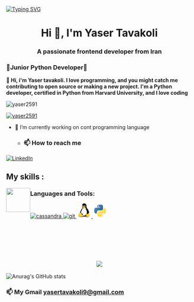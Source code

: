 [![Typing SVG](https://readme-typing-svg.demolab.com?font=Fira+Code&pause=1000&random=false&width=435&lines=Im+Yaser+Tavakoli+;I+am+Python+developer+and+programmer;Training+to+get+better+at+python)](https://git.io/typing-svg)
<h1 align="center">Hi 👋, I'm Yaser Tavakoli</h1>
<h3 align="center">A passionate frontend developer from Iran</h3>

### 🐍Junior Python Developer🐍
**🚀 Hi, i'm Yaser tavakoli. I love programming, and you might catch me  contributing to open source or making a new project.
I'm a Python developer, certified in Python from Harvard University, and I love coding**

<p align="left"> <img src="https://komarev.com/ghpvc/?username=yaser2591&label=Profile%20views&color=0e75b6&style=flat" alt="yaser2591" /> </p>

<p align="left"> <a href="https://github.com/ryo-ma/github-profile-trophy"><img src="https://github-profile-trophy.vercel.app/?username=yaser2591" alt="yaser2591" /></a> </p>



- 🔭 I’m currently working on cont programming language
  
  - ### 📫 How to reach me
<div display="flex">
  <a href="https://www.linkedin.com/in/yaser-tavakoli-436229330
/codewithbernard/">
    <img src="https://img.shields.io/badge/linkedin-%230077B5.svg?style=for-the-badge&logo=linkedin&logoColor=white" alt="LinkedIn"/>
  </a>

</div>

## My skills :
<img src="https://cdn.icon-icons.com/icons2/1508/PNG/512/python_104451.png" width="65" height="65" align=left>


<h3 align="left">Languages and Tools:</h3>
<p align="left"> <a href="https://cassandra.apache.org/" target="_blank" rel="noreferrer"> <img src="https://www.vectorlogo.zone/logos/apache_cassandra/apache_cassandra-icon.svg" alt="cassandra" width="40" height="40"/> </a> <a href="https://git-scm.com/" target="_blank" rel="noreferrer"> <img src="https://www.vectorlogo.zone/logos/git-scm/git-scm-icon.svg" alt="git" width="40" height="40"/> </a> <a href="https://www.linux.org/" target="_blank" rel="noreferrer"> <img src="https://raw.githubusercontent.com/devicons/devicon/master/icons/linux/linux-original.svg" alt="linux" width="40" height="40"/> </a> <a href="https://www.python.org" target="_blank" rel="noreferrer"> <img src="https://raw.githubusercontent.com/devicons/devicon/master/icons/python/python-original.svg" alt="python" width="40" height="40"/> </a> </p>


<!--<img src="https://cdn.icon-icons.com/icons2/2108/PNG/512/javascript_icon_130900.png" width="65" height="65" align=left>-->
<br/><br/><br/><br/><br/>
<div>
  <p align=center>
    <img src="http://github-readme-streak-stats.herokuapp.com?user=yaser25&theme=jolly&hide_border=true&date_format=M%20j%5B%2C%20Y%5D">
  </p>
</div>





![Anurag's GitHub stats](https://github-readme-stats.vercel.app/api?username=yaser25&show_icons=true&theme=radical)





### 📫  My Gmail  **yasertavakoli9@gmail.com**
<!--
**yaser25/yaser25** is a ✨ _special_ ✨ repository because its `README.md` (this file) appears on your GitHub profile.
cutshodeha>>>>
### Tools
![Git](https://img.shields.io/badge/Git-F05032?logo=Git&logoColor=white&style=for-the-badge)

Here are some ideas to get you started:

- 🔭 I’m currently working on ...
- 🌱 I’m currently learning python...
- 👯 I’m looking to collaborate on ...
- 🤔 I’m looking for help with ...
- 💬 Ask me about ...
- 📫 How to reach me:yasertavakoli9@gmail.com ...
- 😄 Pronouns: ...
- ⚡ Fun fact: ...
-->
